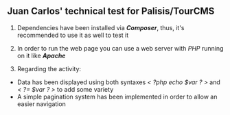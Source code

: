 ## Juan Carlos' technical test for Palisis/TourCMS

1. Dependencies have been installed via ***Composer***, thus, it's recommended to use it as well to test it

2. In order to run the web page you can use a web server with *PHP* running on it like ***Apache***

  1. Regarding the activity:
  - Data has been displayed using both syntaxes *< ?php echo $var ? >* and *< ?= $var ? >* to add some variety
  - A simple pagination system has been implemented in order to allow an easier navigation
